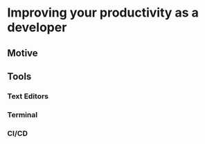 # Improving your productivity as a developer
## Motive
## Tools
### Text Editors
### Terminal
### CI/CD

